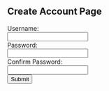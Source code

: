 <html>
<head>
  <script>
    var validUsernames = {};
    function checkPW() {
      var username = document.getElementById("username").value;
      var password = document.getElementById("password").value;
      var confirmPassword = document.getElementById("confirmPassword").value;
      if (password !== confirmPassword) {
        alert("Passwords do not match. Try again");
        return false;
      } 
      validUsernames[username] = password;
      console.log("Username: " + username + ", Password: " + password);
      return true;
    }
  </script>
</head>
<body>

<h2>Create Account Page</h2>

<form onsubmit="return checkPW()">
  <label for="username">Username:</label><br>
  <input type="text" id="username" name="username" required><br>
  <label for="password">Password:</label><br>
  <input type="password" id="password" name="password" required><br>
  <label for="confirmPassword">Confirm Password:</label><br>
  <input type="password" id="confirmPassword" name="confirmPassword" required><br>
  <input type="submit" value="Submit">
</form> 

</body>
</html>
